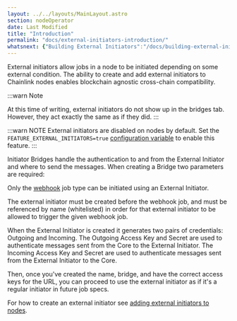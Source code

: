 ```yaml
---
layout: ../../layouts/MainLayout.astro
section: nodeOperator
date: Last Modified
title: "Introduction"
permalink: "docs/external-initiators-introduction/"
whatsnext: {"Building External Initiators":"/docs/building-external-initiators/", "Adding External Initiators to Nodes":"/docs/external-initiators-in-nodes/"}
---
```


External initiators allow jobs in a node to be initiated depending on some external condition. The ability to create and add external initiators to Chainlink nodes enables blockchain agnostic cross-chain compatibility.

:::warn Note

 At this time of writing, external initiators do not show up in the bridges tab. However, they act exactly the same as if they did.
:::

:::warn NOTE
 External initiators are disabled on nodes by default. Set the `FEATURE_EXTERNAL_INITIATORS=true` [configuration variable](/docs/configuration-variables/#feature_external_initiators) to enable this feature.
:::

Initiator Bridges handle the authentication to and from the External Initiator and where to send the messages. When creating a Bridge two parameters are required:

Only the [webhook](/docs/jobs/types/webhook/) job type can be initiated using an External Initiator.

The external initiator must be created before the webhook job, and must be referenced by name (whitelisted) in order for that external initiator to be allowed to trigger the given webhook job.

When the External Initiator is created it generates two pairs of credentials: Outgoing and Incoming. The Outgoing Access Key and Secret are used to authenticate messages sent from the Core to the External Initiator. The Incoming Access Key and Secret are used to authenticate messages sent from the External Initiator to the Core.

Then, once you've created the name, bridge, and have the correct access keys for the URL, you can proceed to use the external initiator as if it's a regular initiator in future job specs.

For how to create an external initiator see [adding external initiators to nodes](/docs/external-initiators-in-nodes).
